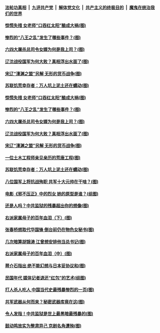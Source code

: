 ####  [法轮功真相](../../../../basic/blob/master/README.md?t=03040701) &nbsp;|&nbsp; [九评共产党](../../../../9ping.md/blob/master/README.md?t=03040701) &nbsp;|&nbsp; [解体党文化](../../../../jtdwh.md/blob/master/README.md?t=03040701)  &nbsp;|&nbsp; [共产主义的终极目的](../../../../gczydzjmd.md/blob/master/README.md?t=03040701) &nbsp;|&nbsp; [魔鬼在统治我们的世界](../../../../mgztzwmdsj.md/blob/master/README.md?t=03040701) 

#### [惊慌失措 女老师“口吞红太阳”酿成大祸(图)](../pages/p6/963843.md?t=03040701) 

#### [惨烈的“八王之乱”发生了哪些事件？(图)](../pages/p6/963837.md?t=03040701) 

#### [六四大屠杀总司令女婿为何是我上司？(图)](../pages/p6/963450.md?t=03040701) 

#### [辽沈战役国军为何大败？真相浮出水面了(图)](../pages/p6/963832.md?t=03040701) 

#### [宋辽“澶渊之盟”另解 无形的货币战争(图)](../pages/p6/963938.md?t=03040701) 

#### [苏联饥荒幸存者：万人坑上泥土还在蠕动(图)](../pages/p6/963590.md?t=03040701) 

#### [惊慌失措 女老师“口吞红太阳”酿成大祸(图)](../pages/p6/963843.md?t=03040701) 

#### [惨烈的“八王之乱”发生了哪些事件？(图)](../pages/p6/963837.md?t=03040701) 

#### [六四大屠杀总司令女婿为何是我上司？(图)](../pages/p6/963450.md?t=03040701) 

#### [辽沈战役国军为何大败？真相浮出水面了(图)](../pages/p6/963832.md?t=03040701) 

#### [宋辽“澶渊之盟”另解 无形的货币战争(图)](../pages/p6/963938.md?t=03040701) 

#### [一位土木工程师亲见亲历的荒唐工程(图)](../pages/p6/961631.md?t=03040701) 

#### [苏联饥荒幸存者：万人坑上泥土还在蠕动(图)](../pages/p6/963590.md?t=03040701) 

#### [八位国军上将抗战殉职 共军十大元帅在干啥？(图)](../pages/p6/960724.md?t=03040701) 

#### [电影《邪不压正》中的烈女 她的原型是谁？(组图)](../pages/p6/963716.md?t=03040701) 

#### [还是人吗？中共监狱的残暴超出你的想像(图)](../pages/p6/963278.md?t=03040701) 

#### [右派家属母子的百年血泪（下）(图)](../pages/p6/962627.md?t=03040701) 

#### [张春桥想取代华国锋 倒台前仍在物色女秘书(图)](../pages/p6/962833.md?t=03040701) 

#### [几次暗算胡锦涛 江曾想安排他当总书记(图)](../pages/p6/941643.md?t=03040701) 

#### [右派家属母子的百年血泪（中）(图)](../pages/p6/962624.md?t=03040701) 

#### [蒋介石指出 绝不能幻想与日本妥协议和(图)](../pages/p6/963714.md?t=03040701) 

#### [民国年代 媒体记者退还“红包”的艺术(组图)](../pages/p6/963262.md?t=03040701) 

#### [打人杀人吃人 中国当代史最残暴惨烈的一页(图)](../pages/p6/963122.md?t=03040701) 

#### [共军武器从何而来？秘密武器库竟在这(图)](../pages/p6/960726.md?t=03040701) 

#### [令人发指！中共监狱是世上最黑暗最残暴的(图)](../pages/p6/963279.md?t=03040701) 

#### [鼓动鸣放实为整肃异己 京剧名角遭殃(图)](../pages/p6/963260.md?t=03040701) 

